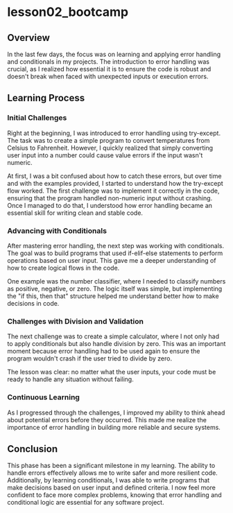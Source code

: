 # lesson02_bootcamp

## Overview
In the last few days, the focus was on learning and applying error handling and conditionals in my projects. The introduction to error handling was crucial, as I realized how essential it is to ensure the code is robust and doesn't break when faced with unexpected inputs or execution errors.

## Learning Process
### Initial Challenges
Right at the beginning, I was introduced to error handling using try-except. The task was to create a simple program to convert temperatures from Celsius to Fahrenheit. However, I quickly realized that simply converting user input into a number could cause value errors if the input wasn't numeric.

At first, I was a bit confused about how to catch these errors, but over time and with the examples provided, I started to understand how the try-except flow worked. The first challenge was to implement it correctly in the code, ensuring that the program handled non-numeric input without crashing. Once I managed to do that, I understood how error handling became an essential skill for writing clean and stable code.

### Advancing with Conditionals
After mastering error handling, the next step was working with conditionals. The goal was to build programs that used if-elif-else statements to perform operations based on user input. This gave me a deeper understanding of how to create logical flows in the code.

One example was the number classifier, where I needed to classify numbers as positive, negative, or zero. The logic itself was simple, but implementing the "if this, then that" structure helped me understand better how to make decisions in code.

### Challenges with Division and Validation
The next challenge was to create a simple calculator, where I not only had to apply conditionals but also handle division by zero. This was an important moment because error handling had to be used again to ensure the program wouldn't crash if the user tried to divide by zero.

The lesson was clear: no matter what the user inputs, your code must be ready to handle any situation without failing.

### Continuous Learning
As I progressed through the challenges, I improved my ability to think ahead about potential errors before they occurred. This made me realize the importance of error handling in building more reliable and secure systems.

## Conclusion
This phase has been a significant milestone in my learning. The ability to handle errors effectively allows me to write safer and more resilient code. Additionally, by learning conditionals, I was able to write programs that make decisions based on user input and defined criteria. I now feel more confident to face more complex problems, knowing that error handling and conditional logic are essential for any software project.